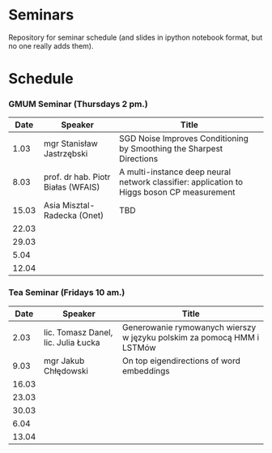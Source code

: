 # Seminars
Repository for seminar schedule (and slides in ipython notebook format, but no one really adds them).

# Schedule
### GMUM Seminar (Thursdays 2 pm.)
| Date  | Speaker                                            | Title                                                      |
|-------|----------------------------------------------------|----------------------------------------------------------- | 
|  1.03 | mgr Stanisław Jastrzębski                          | SGD Noise Improves Conditioning by Smoothing the Sharpest Directions                                                              |
|  8.03 | prof. dr hab. Piotr Białas (WFAIS)                 | A multi-instance deep neural network classifier: application to Higgs boson CP measurement                                   |
| 15.03 | Asia Misztal-Radecka (Onet)                        | TBD                                                        |
| 22.03 |                                                    |                                                            |
| 29.03 |                                                    |                                                            |
|  5.04 |                                                    |                                                            |
| 12.04 |                                                    |                                                            |


### Tea Seminar (Fridays 10 am.)
| Date  | Speaker                                            | Title                                                      |
|-------|----------------------------------------------------|----------------------------------------------------------- | 
|  2.03 | lic. Tomasz Danel, lic. Julia Łucka                | Generowanie rymowanych wierszy w języku polskim za pomocą HMM i LSTMów                                                                  |
|  9.03 | mgr Jakub Chłędowski                               |  On top eigendirections of word embeddings                 |
| 16.03 |                                                    |                                                            |
| 23.03 |                                                    |                                                            |
| 30.03 |                                                    |                                                            |
|  6.04 |                                                    |                                                            |
| 13.04 |                                                    |                                                            |
